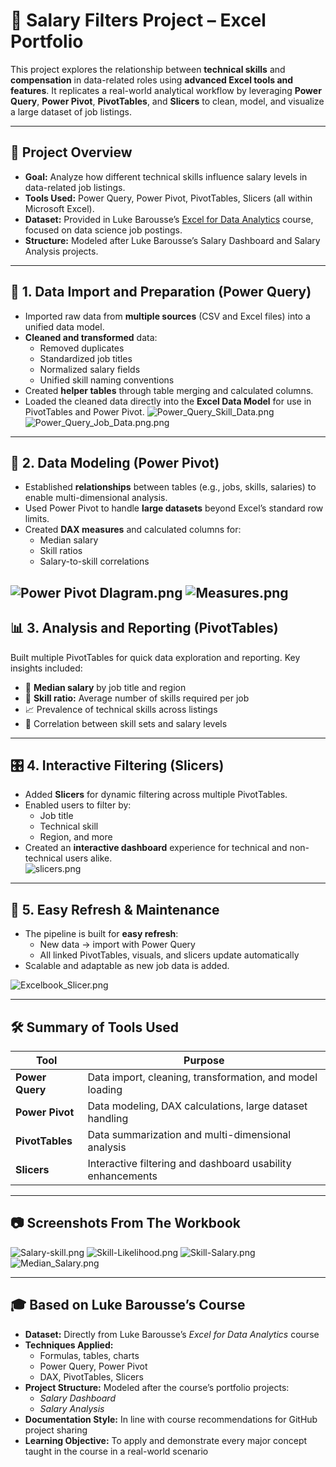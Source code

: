# 💼 Salary Filters Project – Excel Portfolio

This project explores the relationship between **technical skills** and **compensation** in data-related roles using **advanced Excel tools and features**. It replicates a real-world analytical workflow by leveraging **Power Query**, **Power Pivot**, **PivotTables**, and **Slicers** to clean, model, and visualize a large dataset of job listings.

---

## 📌 Project Overview

- **Goal:** Analyze how different technical skills influence salary levels in data-related job listings.  
- **Tools Used:** Power Query, Power Pivot, PivotTables, Slicers (all within Microsoft Excel).  
- **Dataset:** Provided in Luke Barousse’s [Excel for Data Analytics](https://www.youtube.com/watch?v=pCJ15nGFgVg&ab_channel=LukeBarousse) course, focused on data science job postings.  
- **Structure:** Modeled after Luke Barousse’s Salary Dashboard and Salary Analysis projects.  

---

## 🧹 1. Data Import and Preparation (Power Query)

- Imported raw data from **multiple sources** (CSV and Excel files) into a unified data model.  
- **Cleaned and transformed** data:  
  - Removed duplicates  
  - Standardized job titles  
  - Normalized salary fields  
  - Unified skill naming conventions  
- Created **helper tables** through table merging and calculated columns.  
- Loaded the cleaned data directly into the **Excel Data Model** for use in PivotTables and Power Pivot.
![Power_Query_Skill_Data.png](Screenshots/Power_Query_Skill_Data.png)
![Power_Query_Job_Data.png.png](Screenshots/Power_Query_Job_Data.png)

---

## 🧠 2. Data Modeling (Power Pivot)

- Established **relationships** between tables (e.g., jobs, skills, salaries) to enable multi-dimensional analysis.  
- Used Power Pivot to handle **large datasets** beyond Excel’s standard row limits.  
- Created **DAX measures** and calculated columns for:  
  - Median salary  
  - Skill ratios  
  - Salary-to-skill correlations  

![Power Pivot DIagram.png](Screenshots/Power_Pivot_Diagram.png)
![Measures.png](Screenshots/Measures.png)
---

## 📊 3. Analysis and Reporting (PivotTables)

Built multiple PivotTables for quick data exploration and reporting. Key insights included:

- 📍 **Median salary** by job title and region  
- 🔧 **Skill ratio:** Average number of skills required per job  
- 📈 Prevalence of technical skills across listings  
- 💸 Correlation between skill sets and salary levels  
---

## 🎛️ 4. Interactive Filtering (Slicers)

- Added **Slicers** for dynamic filtering across multiple PivotTables.  
- Enabled users to filter by:  
  - Job title  
  - Technical skill  
  - Region, and more  
- Created an **interactive dashboard** experience for technical and non-technical users alike.  
![slicers.png](Screenshots/slicers.png)
---

## 🔄 5. Easy Refresh & Maintenance

- The pipeline is built for **easy refresh**:  
  - New data → import with Power Query  
  - All linked PivotTables, visuals, and slicers update automatically  
- Scalable and adaptable as new job data is added.  

![Excelbook_Slicer.png](Screenshots/Excelbook_Slicer.png)

---

## 🛠️ Summary of Tools Used

| Tool           | Purpose                                                     |
|----------------|-------------------------------------------------------------|
| **Power Query**| Data import, cleaning, transformation, and model loading    |
| **Power Pivot**| Data modeling, DAX calculations, large dataset handling     |
| **PivotTables**| Data summarization and multi-dimensional analysis           |
| **Slicers**    | Interactive filtering and dashboard usability enhancements  |

---
## 📷 Screenshots From The Workbook
![Salary-skill.png](Screenshots/Salary-skill.png)
![Skill-Likelihood.png](Screenshots/Skill-Likelihood.png)
![Skill-Salary.png](Screenshots/Skill-Salary.png)
![Median_Salary.png](Screenshots/Median_Salary.png)


---
## 🎓 Based on Luke Barousse’s Course

- **Dataset:** Directly from Luke Barousse’s *Excel for Data Analytics* course  
- **Techniques Applied:**  
  - Formulas, tables, charts  
  - Power Query, Power Pivot  
  - DAX, PivotTables, Slicers  
- **Project Structure:** Modeled after the course’s portfolio projects:  
  - *Salary Dashboard*  
  - *Salary Analysis*  
- **Documentation Style:** In line with course recommendations for GitHub project sharing  
- **Learning Objective:** To apply and demonstrate every major concept taught in the course in a real-world scenario  


